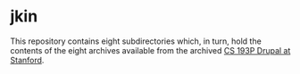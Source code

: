 jkin
====

This repository contains eight subdirectories which, in turn, hold the
contents of the eight archives available from the archived [CS 193P
Drupal at Stanford](http://www.stanford.edu/class/cs193p/cgi-bin/drupal/).


